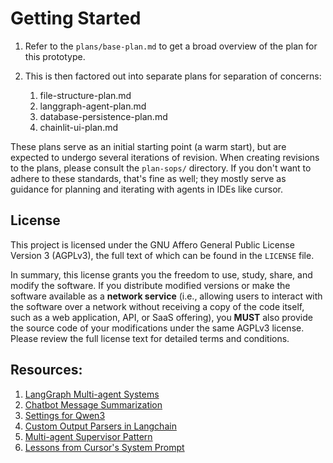 # Getting Started

1. Refer to the `plans/base-plan.md` to get a broad overview of the plan for this prototype.
2. This is then factored out into separate plans for separation of concerns:

    1. file-structure-plan.md
    2. langgraph-agent-plan.md
    3. database-persistence-plan.md
    4. chainlit-ui-plan.md

These plans serve as an initial starting point (a warm start), but are expected to undergo several iterations of revision. When creating revisions to the plans, please consult the `plan-sops/` directory. If you don't want to adhere to these standards, that's fine as well; they mostly serve as guidance for planning and iterating with agents in IDEs like cursor.


## License

This project is licensed under the GNU Affero General Public License Version 3 (AGPLv3), the full text of which can be found in the `LICENSE` file.

In summary, this license grants you the freedom to use, study, share, and modify the software. If you distribute modified versions or make the software available as a **network service** (i.e., allowing users to interact with the software over a network without receiving a copy of the code itself, such as a web application, API, or SaaS offering), you **MUST** also provide the source code of your modifications under the same AGPLv3 license. Please review the full license text for detailed terms and conditions.

## Resources:

1. [LangGraph Multi-agent Systems](https://langchain-ai.github.io/langgraph/how-tos/multi_agent/#build-multi-agent-systems)
2. [Chatbot Message Summarization](https://github.com/RoskiDeluge/langgraph-academy/blob/main/module-2/chatbot-summarization.ipynb)
3. [Settings for Qwen3](https://jan.ai/post/qwen3-settings)
4. [Custom Output Parsers in Langchain](https://python.langchain.com/docs/how_to/output_parser_custom/)
5. [Multi-agent Supervisor Pattern](https://langchain-ai.github.io/langgraph/tutorials/multi_agent/agent_supervisor/?h=supervisor#multi-agent-supervisor)
6. [Lessons from Cursor's System Prompt](https://byteatatime.dev/posts/cursor-prompt-analysis/)
